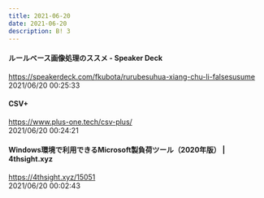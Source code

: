 ```yaml
---
title: 2021-06-20
date: 2021-06-20
description: B! 3
---
```


#### ルールベース画像処理のススメ - Speaker Deck
https://speakerdeck.com/fkubota/rurubesuhua-xiang-chu-li-falsesusume<br>
2021/06/20 00:25:33<br>


#### CSV+
https://www.plus-one.tech/csv-plus/<br>
2021/06/20 00:24:21<br>


#### Windows環境で利用できるMicrosoft製負荷ツール（2020年版） | 4thsight.xyz
https://4thsight.xyz/15051<br>
2021/06/20 00:02:43<br>


